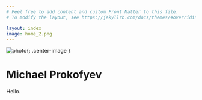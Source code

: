 ```yaml
---
# Feel free to add content and custom Front Matter to this file.
# To modify the layout, see https://jekyllrb.com/docs/themes/#overriding-theme-defaults

layout: index
image: home_2.png
---
```

![photo](/assets/images/{{page.image}}){: .center-image }

Michael Prokofyev
===

Hello.